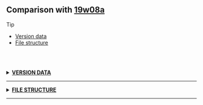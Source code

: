 ## Comparison with [19w08a](https://github.com/PixiGeko/Minecraft-generated-data/tree/19w08a)

> [!TIP]
> - [Version data](#version-data)
> - [File structure](#file-structure)

<br/><br/>
<details><summary><b><ins>VERSION DATA</ins></b><a name="version-data"></a></summary>
<br/>
<table><tr><th></th><th align="left">19w08a</th><th>19w08b</th></tr><tr><td>World version</td><td><pre>1933</pre></td><td><pre>1934</pre></td></tr><tr><td>Protocol version</td><td><pre>461</pre></td><td><pre>462</pre></td></tr></table>
</details>
<hr/>
<details><summary><b><ins>FILE STRUCTURE</ins></b><a name="file-structure"></a></summary>
<br/>
<details>
<summary>
assets
</summary>

```diff
- minecraft/textures/mob_effect/harm.png
- minecraft/textures/mob_effect/heal.png
+ minecraft/textures/mob_effect/instant_damage.png
+ minecraft/textures/mob_effect/instant_health.png
```

</details>
</details>
<hr/>